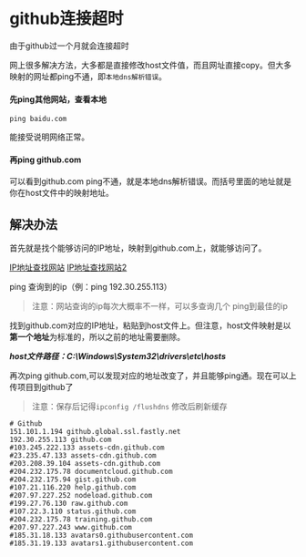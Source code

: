 # github连接超时

由于github过一个月就会连接超时

网上很多解决方法，大多都是直接修改host文件值，而且网址直接copy。但大多映射的网址都ping不通，即`本地dns解析错误`。

#### 先ping其他网站，查看本地

```
ping baidu.com
```

能接受说明网络正常。

#### 再ping github.com

可以看到github.com ping不通，就是本地dns解析错误。而括号里面的地址就是你在host文件中的映射地址。

## 解决办法

首先就是找个能够访问的IP地址，映射到github.com上，就能够访问了。

[IP地址查找网站](https://ip.911cha.com/github.com.html)
[IP地址查找网站2](http://tool.chinaz.com/dns/)

ping 查询到的ip（例：ping 192.30.255.113）

> 注意：网站查询的ip每次大概率不一样，可以多查询几个 ping到最佳的ip

找到github.com对应的IP地址，粘贴到host文件上。但注意，host文件映射是以**第一个地址**为标准的，所以之前的地址需要删除。

**_host文件路径：C:\Windows\System32\drivers\etc\hosts_**

再次ping github.com,可以发现对应的地址改变了，并且能够ping通。现在可以上传项目到github了

> 注意：保存后记得`ipconfig /flushdns` 修改后刷新缓存

```
# Github
151.101.1.194 github.global.ssl.fastly.net
192.30.255.113 github.com
#103.245.222.133 assets-cdn.github.com
#23.235.47.133 assets-cdn.github.com
#203.208.39.104 assets-cdn.github.com
#204.232.175.78 documentcloud.github.com
#204.232.175.94 gist.github.com
#107.21.116.220 help.github.com
#207.97.227.252 nodeload.github.com
#199.27.76.130 raw.github.com
#107.22.3.110 status.github.com
#204.232.175.78 training.github.com
#207.97.227.243 www.github.com
#185.31.18.133 avatars0.githubusercontent.com
#185.31.19.133 avatars1.githubusercontent.com
```